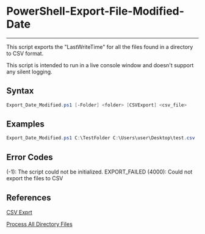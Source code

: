 # PowerShell-Export-File-Modified-Date

---

This script exports the "LastWriteTime" for all the files found in a directory to CSV format.

This script is intended to run in a live console window and doesn't support any silent logging.

## Syntax

```powershell
Export_Date_Modified.ps1 [-Folder] <folder> [CSVExport] <csv_file>
```

## Examples

```powershell
Export_Date_Modified.ps1 C:\TestFolder C:\Users\user\Desktop\test.csv
```

## Error Codes

(-1): The script could not be initialized.
EXPORT_FAILED (4000): Could not export the files to CSV

## References

[CSV Exprt](https://social.technet.microsoft.com/Forums/scriptcenter/en-US/97ffcfca-cf5a-4d94-b62c-9c45504a6132/how-do-i-write-a-powershell-script-to-export-directory-listings?forum=ITCG)

[Process All Directory Files](https://stackoverflow.com/questions/38063424/powershell-move-all-files-from-folders-and-subfolders-into-single-folder)
